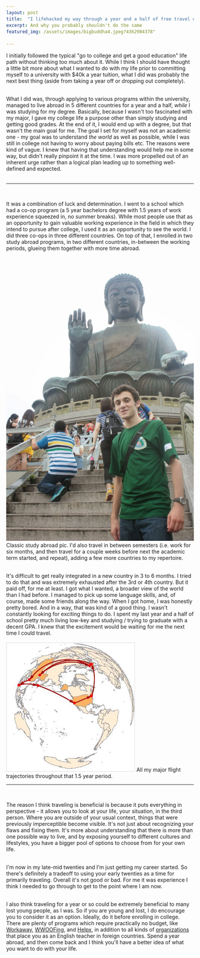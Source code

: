 ```yaml
---
layout: post
title:  "I lifehacked my way through a year and a half of free travel during college"
excerpt: And why you probably shouldn't do the same
featured_img: /assets/images/bigbuddha4.jpeg?4362984378"

---
```


I initially followed the typical "go to college and get a good education" life path without thinking too much about it. While I think I should have thought a little bit more about what I wanted to do with my life prior to committing myself to a university with $40k a year tuition, what I did was probably the next best thing (aside from taking a year off or dropping out completely).   
<br/>

What I did was, through applying to various programs within the university, managed to live abroad in 5 different countries for a year and a half, *while* I was studying for my degree. Basically, because I wasn't too fascinated with my major, I gave my college life a purpose other than simply studying and getting good grades. At the end of it, I would end up with a degree, but that wasn't the main goal for me. The goal I set for myself was not an academic one - my goal was to understand *the world* as well as possible, while I was still in college not having to worry about paying bills etc. The reasons were kind of vague. I knew that having that understanding would help me in some way, but didn't really pinpoint it at the time. I was more propelled out of an inherent urge rather than a logical plan leading up to something well-defined and expected.  
<br/>

<hr class="hr2">
<br/>



It was a combination of luck and determination. I went to a school which had a co-op program (a 5 year bachelors degree with 1.5 years of work experience squeezed in, no summer breaks). While most people use that as an opportunity to gain valuable working experience in the field  in which they intend to pursue after college, I used it as an opportunity to see the world. I did three co-ops in three different countries. On top of that, I enrolled in two study abroad programs, in two different countries, in-between the working periods, glueing them together with more time abroad.  
<br/> 
<img src="/assets/images/bigbuddha2.jpeg" class="in-post-img block mx-auto">
<span class="img-caption mb3">Classic study abroad pic.</span>
I'd also travel in between semesters (i.e. work for six months, and then travel for a couple weeks before next the academic term started, and repeat), adding a few more countries to my repertoire.  
<br/>

It's difficult to get really integrated in a new country in 3 to 6 months. I tried to do that and was extremely exhausted after the 3rd or 4th country. But it paid off, for me at least. I got what I wanted, a broader view of the world than I had before. I managed to pick up some language skills, and, of course, made some friends along the way. When I got home, I was honestly pretty bored. And in a way, that was kind of a good thing. I wasn't constantly looking for exciting things to do. I spent my last year and a half of school pretty much living low-key and studying / trying to graduate with a decent GPA. I knew that the excitement would be waiting for me the next time I could travel.   
<br/>
<img src="/assets/images/globe-traversal.jpg" class="in-post-img block mx-auto">
<span class="img-caption mb3">All my major flight trajectories throughout that 1.5 year period.</span>
<hr class="hr2">
<br/>

The reason I think traveling is beneficial is because it puts everything in perspective - it allows you to look at your life, your situation, in the third person. Where you are outside of your usual context, things that were previously imperceptible become visible. It's not just about recognizing your flaws and fixing them. It's more about understanding that there is more than one possible way to live, and by exposing yourself to different cultures and lifestyles, you have a bigger pool of options to choose from for your own life.   
<br/>

I'm now in my late-mid twenties and I'm just getting my career started. So there's definitely a tradeoff to using your early twenties as a time for primarily traveling. Overall it's not good or bad. For me it was experience I think I needed to go through to get to the point where I am now.   
<br/>



I also think traveling for a year or so could be extremely beneficial to many lost young people, as I was. So if you are young and lost, I do encourage you to consider it as an option. Ideally, do it before enrolling in college. There are plenty of programs which require practically no budget, like [Workaway](https://www.workaway.info/), [WWOOFing](https://wwoofinternational.org/), and [Helpx](https://www.helpx.net/), in addition to all kinds of [organizations](https://www.teachaway.com/) that place you as an English teacher in foreign countries. Spend a year abroad, and then come back and I think you'll have a better idea of what you want to do with your life.  




